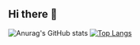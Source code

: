 ## Hi there 👋


![Anurag's GitHub stats](https://github-readme-stats.vercel.app/api?username=pedro21ribeiro&show_icons=true&theme=ayu-mirage)
[![Top Langs](https://github-readme-stats.vercel.app/api/top-langs/?username=pedro21ribeiro&theme=ayu-mirage&show_icons=true&layout=compact)](https://github.com/anuraghazra/github-readme-stats)

<!--
**pedro21Ribeiro/pedro21ribeiro** is a ✨ _special_ ✨ repository because its `README.md` (this file) appears on your GitHub profile.

Here are some ideas to get you started:

- 🔭 I’m currently working on ...
- 🌱 I’m currently learning ...
- 👯 I’m looking to collaborate on ...
- 🤔 I’m looking for help with ...
- 💬 Ask me about ...
- 📫 How to reach me: ...
- 😄 Pronouns: ...
- ⚡ Fun fact: ...
-->
